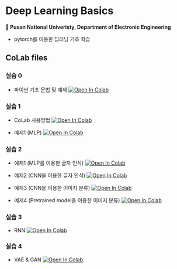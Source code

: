 # Deep Learning Basics
**🏫 Pusan National Univeristy, Department of Electronic Engineering**

- pytorch를 이용한 딥러닝 기초 학습

## CoLab files

### 실습 0

- 파이썬 기초 문법 및 예제 [![Open In Colab](https://colab.research.google.com/assets/colab-badge.svg)](https://colab.research.google.com/github/joonheeCho/Artificial-Intelligence-Basic-Course/blob/main/%EC%9D%B8%EA%B3%B5%EC%A7%80%EB%8A%A5_%EA%B8%B0%EC%B4%88%EA%B3%BC%EC%A0%95_Day1.ipynb)


### 실습 1

- CoLab 사용방법 [![Open In Colab](https://colab.research.google.com/assets/colab-badge.svg)](https://colab.research.google.com/drive/1mWJoCZ2WqirWfwjte57euc0FlASr7p5Y)

- 예제1 (MLP) [![Open In Colab](https://colab.research.google.com/assets/colab-badge.svg)](https://colab.research.google.com/drive/1Pokl16NTpTLoGhSl87QA3DUUderszenv)
  

### 실습 2

- 예제1 (MLP를 이용한 글자 인식) [![Open In Colab](https://colab.research.google.com/assets/colab-badge.svg)](https://colab.research.google.com/drive/1fnVI_WNYfi0uB62NXX54M4rYIQmRHZGC?usp=sharing)

- 예제2 (CNN을 이용한 글자 인식) [![Open In Colab](https://colab.research.google.com/assets/colab-badge.svg)](https://colab.research.google.com/drive/1HjSt-91rR3BQjQZZV9X3lPzEnbnflQaO)

- 예제3 (CNN을 이용한 이미지 분류) [![Open In Colab](https://colab.research.google.com/assets/colab-badge.svg)](https://colab.research.google.com/drive/1Va7JJCEwCNpNjyU78RcXOIX0mGKWu6I8?usp=sharing)

- 예제4 (Pretrained model을 이용한 이미지 분류) [![Open In Colab](https://colab.research.google.com/assets/colab-badge.svg)](https://colab.research.google.com/drive/1ORyOrm5zzBiYDLg0GmnynLoW3HBvfh4T?usp=sharing)


### 실습 3

- RNN [![Open In Colab](https://colab.research.google.com/assets/colab-badge.svg)](https://colab.research.google.com/github/joonheeCho/Artificial-Intelligence-Basic-Course/blob/main/%EC%9D%B8%EA%B3%B5%EC%A7%80%EB%8A%A5_%EA%B8%B0%EC%B4%88%EA%B3%BC%EC%A0%95_Day4.ipynb)


### 실습 4

- VAE & GAN [![Open In Colab](https://colab.research.google.com/assets/colab-badge.svg)](https://colab.research.google.com/github/joonheeCho/Artificial-Intelligence-Basic-Course/blob/main/%EC%9D%B8%EA%B3%B5%EC%A7%80%EB%8A%A5_%EA%B8%B0%EC%B4%88%EA%B3%BC%EC%A0%95_Day5.ipynb)
